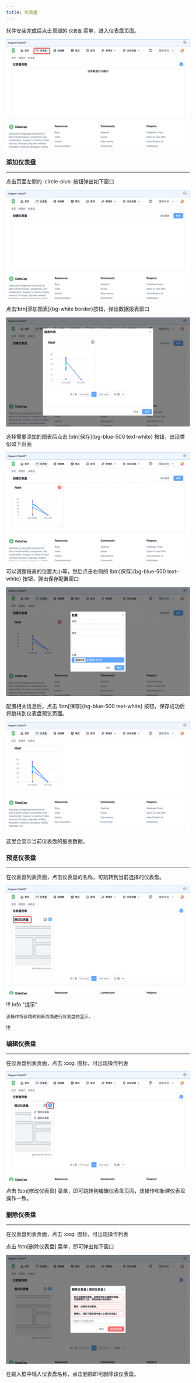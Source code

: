 ```yaml
---
title: 仪表盘
---
```


软件安装完成后点击顶部的 `仪表盘` 菜单，进入仪表盘页面。

![img.png](img.png)

### 添加仪表盘

---

点击页面左侧的 :circle-plus: 按钮弹出如下窗口

![img_1.png](img_1.png)

点击!btn[添加图表]{bg-white border}按钮，弹出数据报表窗口

![img_2.png](img_2.png)

选择需要添加的图表后点击 !btn[保存]{bg-blue-500 text-white} 按钮，出现类似如下页面

![img_3.png](img_3.png)

可以调整报表的位置大小等，然后点击右侧的 !btn[保存]{bg-blue-500 text-white} 按钮，弹出保存配置窗口

![img_4.png](img_4.png)

配置相关信息后，点击 !btn[保存]{bg-blue-500 text-white} 按钮，保存成功后将跳转到仪表盘预览页面。

![img_5.png](img_5.png)

这里会显示当前仪表盘的报表数据。

### 预览仪表盘

---

在仪表盘列表页面，点击仪表盘的名称，可跳转到当前选择的仪表盘。

![img_6.png](img_6.png)

!!! info "提示"

    该操作将会跳转到新页面进行仪表盘的显示。

!!!

### 编辑仪表盘

---

在仪表盘列表页面，点击 :cog: 图标，可出现操作列表

![img_7.png](img_7.png)

点击 !btn[修改仪表盘] 菜单，即可跳转到编辑仪表盘页面，该操作和新建仪表盘操作一致。

### 删除仪表盘

---

在仪表盘列表页面，点击 :cog: 图标，可出现操作列表

点击 !btn[删除仪表盘] 菜单，即可弹出如下窗口

![img_8.png](img_8.png)

在输入框中输入仪表盘名称，点击删除即可删除该仪表盘。